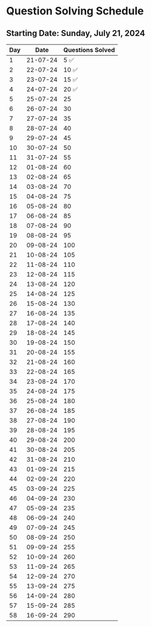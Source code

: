 # Question Solving Schedule

## Starting Date: Sunday, July 21, 2024

| Day | Date       | Questions Solved |
|-----|------------|------------------|
| 1   | 21-07-24   | 5 ✅            |
| 2   | 22-07-24   | 10 ✅          |
| 3   | 23-07-24   | 15 ✅            |
| 4   | 24-07-24   | 20 ✅            |
| 5   | 25-07-24   | 25               |
| 6   | 26-07-24   | 30               |
| 7   | 27-07-24   | 35               |
| 8   | 28-07-24   | 40               |
| 9   | 29-07-24   | 45               |
| 10  | 30-07-24   | 50               |
| 11  | 31-07-24   | 55               |
| 12  | 01-08-24   | 60               |
| 13  | 02-08-24   | 65               |
| 14  | 03-08-24   | 70               |
| 15  | 04-08-24   | 75               |
| 16  | 05-08-24   | 80               |
| 17  | 06-08-24   | 85               |
| 18  | 07-08-24   | 90               |
| 19  | 08-08-24   | 95               |
| 20  | 09-08-24   | 100              |
| 21  | 10-08-24   | 105              |
| 22  | 11-08-24   | 110              |
| 23  | 12-08-24   | 115              |
| 24  | 13-08-24   | 120              |
| 25  | 14-08-24   | 125              |
| 26  | 15-08-24   | 130              |
| 27  | 16-08-24   | 135              |
| 28  | 17-08-24   | 140              |
| 29  | 18-08-24   | 145              |
| 30  | 19-08-24   | 150              |
| 31  | 20-08-24   | 155              |
| 32  | 21-08-24   | 160              |
| 33  | 22-08-24   | 165              |
| 34  | 23-08-24   | 170              |
| 35  | 24-08-24   | 175              |
| 36  | 25-08-24   | 180              |
| 37  | 26-08-24   | 185              |
| 38  | 27-08-24   | 190              |
| 39  | 28-08-24   | 195              |
| 40  | 29-08-24   | 200              |
| 41  | 30-08-24   | 205              |
| 42  | 31-08-24   | 210              |
| 43  | 01-09-24   | 215              |
| 44  | 02-09-24   | 220              |
| 45  | 03-09-24   | 225              |
| 46  | 04-09-24   | 230              |
| 47  | 05-09-24   | 235              |
| 48  | 06-09-24   | 240              |
| 49  | 07-09-24   | 245              |
| 50  | 08-09-24   | 250              |
| 51  | 09-09-24   | 255              |
| 52  | 10-09-24   | 260              |
| 53  | 11-09-24   | 265              |
| 54  | 12-09-24   | 270              |
| 55  | 13-09-24   | 275              |
| 56  | 14-09-24   | 280              |
| 57  | 15-09-24   | 285              |
| 58  | 16-09-24   | 290              |
